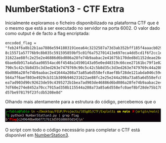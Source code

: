 # NumberStation3 - CTF Extra

Inicialmente exploramos o ficheiro disponibilizado na plataforma CTF que é o mesmo que está a ser executado no servidor na porta 6002. O valor dado como output é de facto a flag encriptada:

```note
encoded_flag = "feb24f6a8b12b1aa7886e5941803191eea64c3232587a73d3ab352bff185f4aaacb029205daafdddc71803df502901378bd5e67bb1fc9887989121728a067ca8d342019
8c15571a57776b9c8b035c591595859bf5c01f6a752701413e697eca4dd5cd1f6f2cc1e39654f028668c65b7e75b170ded8d1152deae26e654b68e8a79cb311b309b9462
31622ae88fc2e25e2e46886d6bd086a28fe74b9aabac2e41675b170ded8d1152deae26e654b68e8a75e0ed48319c66cee27161bc79f1e028787fdbf150247108f516c7a9
6bae6db917a4a5aa98554acd6f4548a14590143a95e0ed48319c66cee27161bc79f1e028787fdbf150247108f516c7a96bae6db915e0ed48319c66cee27161bc79f1e028
790c5c42c5b8d35c3d3ed263e7479769c90c5c42c5b8d35c3d3ed263e7479769c44a208a73a85a6d558efc0aef8bf28de90c5c42c5b8d35c3d3ed263e7479769ce46886d
6bd086a28fe74b9aabac2e41644a208a73a85a6d558efc0aef8bf28de121abda046c59c1caad434555abc4247df60e274e8452a70cc7915ad358b1155e7cfe1ab88c69bb
564a7f6aef803e4929cb311b309b946231622ae88fc2e25e244a208a73a85a6d558efc0aef8bf28dee46886d6bd086a28fe74b9aabac2e41690c92623de59c4395272b1b
ea7ad903d90c92623de59c4395272b1bea7ad903de46886d6bd086a28fe74b9aabac2e4169cb311b309b946231622ae88fc2e25e2121abda046c59c1caad434555abc424
7df60e274e8452a70cc7915ad358b115544a208a73a85a6d558efc0aef8bf28de75b170ded8d1152deae26e654b68e8a7cc6863fa2e1072d4a5ffc76beb7164ec17f703b
d57be978179f23fcdb5208e8d"
```

Olhando mais atentamente para a estrutura do código, percebemos que o

![Flag](../img/numberstation.png)

O script com todo o código necessário para completar o CTF está disponível em [NumberStation3](/CTF/Exploits/NumberStation3.py).